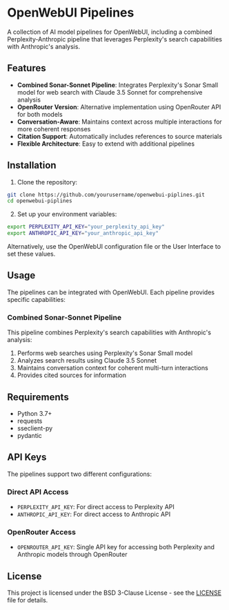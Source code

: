 # OpenWebUI Pipelines

A collection of AI model pipelines for OpenWebUI, including a combined Perplexity-Anthropic pipeline that leverages Perplexity's search capabilities with Anthropic's analysis.

## Features

- **Combined Sonar-Sonnet Pipeline**: Integrates Perplexity's Sonar Small model for web search with Claude 3.5 Sonnet for comprehensive analysis
- **OpenRouter Version**: Alternative implementation using OpenRouter API for both models
- **Conversation-Aware**: Maintains context across multiple interactions for more coherent responses
- **Citation Support**: Automatically includes references to source materials
- **Flexible Architecture**: Easy to extend with additional pipelines

## Installation

1. Clone the repository:
```bash
git clone https://github.com/yourusername/openwebui-piplines.git
cd openwebui-piplines
```

2. Set up your environment variables:
```bash
export PERPLEXITY_API_KEY="your_perplexity_api_key"
export ANTHROPIC_API_KEY="your_anthropic_api_key"
```

Alternatively, use the OpenWebUI configuration file or the User Interface to set these values.

## Usage

The pipelines can be integrated with OpenWebUI. Each pipeline provides specific capabilities:

### Combined Sonar-Sonnet Pipeline

This pipeline combines Perplexity's search capabilities with Anthropic's analysis:

1. Performs web searches using Perplexity's Sonar Small model
2. Analyzes search results using Claude 3.5 Sonnet
3. Maintains conversation context for coherent multi-turn interactions
4. Provides cited sources for information

## Requirements

- Python 3.7+
- requests
- sseclient-py
- pydantic

## API Keys

The pipelines support two different configurations:

### Direct API Access
- `PERPLEXITY_API_KEY`: For direct access to Perplexity API
- `ANTHROPIC_API_KEY`: For direct access to Anthropic API

### OpenRouter Access
- `OPENROUTER_API_KEY`: Single API key for accessing both Perplexity and Anthropic models through OpenRouter

## License

This project is licensed under the BSD 3-Clause License - see the [LICENSE](LICENSE) file for details.
